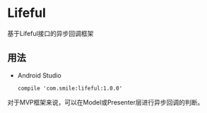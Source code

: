 # Lifeful

基于Lifeful接口的异步回调框架

## 用法

* Android Studio
	
	```
	compile 'com.smile:lifeful:1.0.0'
	```
	
对于MVP框架来说，可以在Model或Presenter层进行异步回调的判断。


